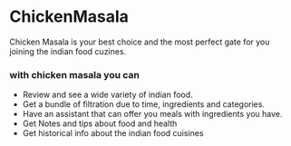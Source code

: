 # ChickenMasala

Chicken Masala is your best choice and the most perfect gate for you joining the indian food cuzines.

### with chicken masala you can 

* Review and see a wide variety of indian food.
* Get a bundle of filtration due to time, ingredients and categories.
* Have an assistant that can offer you meals with ingredients you have.
* Get Notes and tips about food and health
* Get historical info about the indian food cuisines
